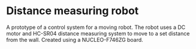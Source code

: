 # Distance measuring robot
A prototype of a control system for a moving robot. The robot uses a DC motor and HC-SR04 distance measuring system to move to a set distance from the wall.
Created using a NUCLEO-F746ZG board.

